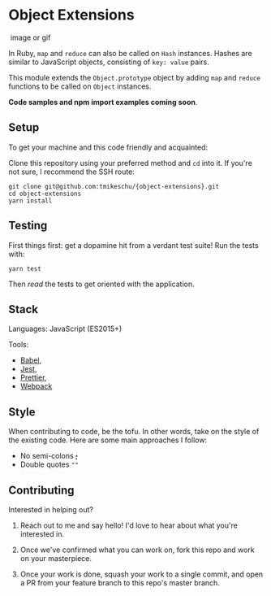 # Object Extensions

![]() image or gif

In Ruby, `map` and `reduce` can also be called on `Hash` instances. Hashes are
similar to JavaScript objects, consisting of `key: value` pairs.

This module extends the `Object.prototype` object by adding `map` and `reduce`
functions to be called on `Object` instances.

**Code samples and npm import examples coming soon**.

## Setup

To get your machine and this code friendly and acquainted:

Clone this repository using your preferred method and `cd` into it. If you're not sure, I
recommend the SSH route:

```
git clone git@github.com:tmikeschu/{object-extensions}.git
cd object-extensions
yarn install
```

## Testing

First things first: get a dopamine hit from a verdant test suite! Run the tests with:

```
yarn test
```

Then *read* the tests to get oriented with the application.

## Stack

Languages: JavaScript (ES2015+)

Tools:

  * [Babel](https://babeljs.io/docs/setup/),
  * [Jest](https://facebook.github.io/jest/docs/en/getting-started.html),
  * [Prettier](https://github.com/prettier/prettier),
  * [Webpack](https://webpack.js.org/)

## Style

When contributing to code, be the tofu. In other words, take on the style of the
existing code. Here are some main approaches I follow:

* No semi-colons ~~;~~
* Double quotes `""`

## Contributing

Interested in helping out?

1. Reach out to me and say hello! I'd love to hear about what you're interested
   in.

2. Once we've confirmed what you can work on, fork this repo and work on your
   masterpiece.

3. Once your work is done, squash your work to a single commit, and open a PR
   from your feature branch to this repo's master branch.


